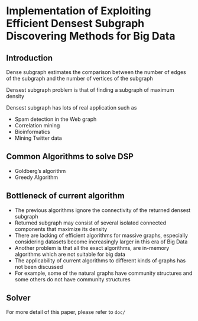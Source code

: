 # Implementation of Exploiting Efficient Densest Subgraph Discovering Methods for Big Data

## Introduction
Dense subgraph estimates the comparison between the number of edges of the
subgraph and the number of vertices of the subgraph

Densest subgraph problem is that of finding a subgraph of maximum density

Densest subgraph has lots of real application such as
* Spam detection in the Web graph
* Correlation mining
* Bioinformatics
* Mining Twitter data

## Common Algorithms to solve DSP
* Goldberg’s algorithm
* Greedy Algorithm

## Bottleneck of current algorithm
* The previous algorithms ignore the connectivity of the returned densest subgraph
* Returned subgraph may consist of several isolated connected components that maximize its density
* There are lacking of efficient algorithms for massive graphs, especially considering datasets become increasingly larger in this era of Big Data
* Another problem is that all the exact algorithms, are in-memory algorithms
which are not suitable for big data
* The applicability of current algorithms to different kinds of graphs has not
been discussed
* For example, some of the natural graphs have community structures and some others do not have community structures

## Solver
For more detail of this paper, please refer to ```doc/```
